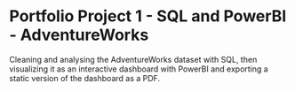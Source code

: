 # Portfolio Project 1 - SQL and PowerBI - AdventureWorks
Cleaning and analysing the AdventureWorks dataset with SQL, then visualizing it as an interactive dashboard with PowerBI and exporting a static version of the dashboard as a PDF.

